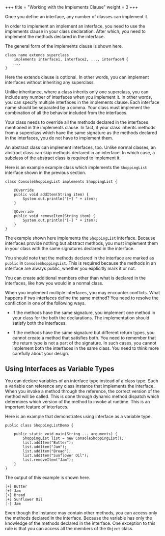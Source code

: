 +++
title = "Working with the Implements Clause"
weight = 3
+++

Once you define an interface, any number of classes can implement it.

In order to implement an implement an interface, you need to use the implements
clause in your class declaration. After which, you need to implement the methods
declared in the interface.

The general form of the implements clause is shown here.
```
class name extends superclass
    implements interface1, interface2, ..., interfaceN {
    ...
}
```

Here the extends clause is optional. In other words, you can implement interfaces
without inheriting any superclass.

Unlike inheritance, where a class inherits only one superclass, you can include
any number of interfaces when you implement it. In other words, you can specify
multiple interfaces in the implements clause. Each interface name should be
separated by a comma. Your class must implement the combination of all the behavior
included from the interfaces.

Your class needs to override all the methods declared in the interfaces mentioned
in the implements clause. In fact, if your class inherits methods from a superclass
which have the same signature as the methods declared in the interfaces, you do
not have to implement them.

An abstract class can implement interfaces, too. Unlike normal classes,
an abstract class can skip methods declared in an interface. In which case,
a subclass of the abstract class is required to implement it.

Here is an example example class which implements the `ShoppingList` interface
shown in the previous section.

```
class ConsoleShoppingList implements ShoppingList {

    @Override
    public void addItem(String item) {
        System.out.println("[+] " + item);
    }

    @Override
    public void removeItem(String item) {
        System.out.println("[-] " + item);
    }
}
```

The example shown here implements the `ShoppingList` interface.
Because interfaces provide nothing but abstract methods, you must implement
them in your class with the same signatures declared in the interface.

You should note that the methods declared in the interface are marked as
`public` in `ConsoleShoppingList`. This is required because the methods
in an interface are always public, whether you explicitly mark it or not.

You can create additional members other than what is declared in the interfaces,
like how you would in a normal class.


When you implement multiple interfaces, you may encounter conflicts. What happens
if two interfaces define the same method? You need to resolve the confliction in
one of the following ways.

* If the methods have the same signature, you implement one method in
  your class for the both the declarations. The implementation should satisfy
  both the interfaces.

* If the methods have the same signature but different return types, you
  cannot create a method that satisfies both. You need to remember that the
  return type is not a part of the signature. In such cases, you cannot
  implement both the interfaces in the same class. You need to think more
  carefully about your design.
      
## Using Interfaces as Variable Types

You can declare variables of an interface type instead of a class type.
Such a variable can reference any class instance that implements the interface.
When you invoke a method through the reference, the correct version of the method
will be called. This is done through dynamic method dispatch which determines
which version of the method to invoke at runtime. This is an important feature
of interfaces.

Here is an example that demonstrates using interface as a variable type.

```
public class ShoppingListDemo {
    
    public static void main(String ... arguments) {
        ShoppingList list = new ConsoleShoppingList();
        list.addItem("Butter");
        list.addItem("Jam");
        list.addItem("Bread");
        list.addItem("Sunflower Oil");
        list.removeItem("Jam");
    }
}
```

The output of this example is shown here.

```
[+] Butter
[+] Jam
[+] Bread
[+] Sunflower Oil
[-] Jam
```

Even though the instance may contain other methods, you can access only the
methods declared in the interface. Because the variable has only the knowledge
of the methods declared in the interface. One exception to this rule is that
you can access all the members of the `Object` class.